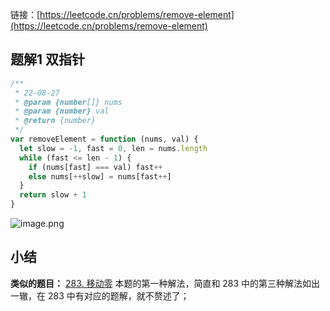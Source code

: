 链接：[https://leetcode.cn/problems/remove-element](https://leetcode.cn/problems/remove-element)
## 题解1 双指针

```javascript
/**
 * 22-08-27
 * @param {number[]} nums
 * @param {number} val
 * @return {number}
 */
var removeElement = function (nums, val) {
  let slow = -1, fast = 0, len = nums.length
  while (fast <= len - 1) {
    if (nums[fast] === val) fast++
    else nums[++slow] = nums[fast++]
  }
  return slow + 1
}
```

![image.png](https://cdn.nlark.com/yuque/0/2022/png/2331396/1661553697684-b73ecce8-a443-4da7-afbb-0e36715e6f24.png#clientId=u9fb5e940-0000-4&crop=0&crop=0&crop=1&crop=1&errorMessage=unknown%20error&from=paste&height=121&id=u5a236f98&margin=%5Bobject%20Object%5D&name=image.png&originHeight=242&originWidth=864&originalType=binary&ratio=1&rotation=0&showTitle=false&size=47450&status=error&style=stroke&taskId=u1a882e46-6b7f-47ed-b6be-daca656e98e&title=&width=432)

## 小结

**类似的题目：**
[283. 移动零](https://www.yuque.com/taojiale-dahuyou/0066/mwvnhg?view=doc_embed)
本题的第一种解法，简直和 283 中的第三种解法如出一辙，在 283 中有对应的题解，就不赘述了；
